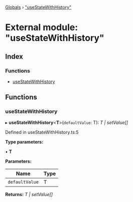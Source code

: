 [Globals](../globals.md) › ["useStateWithHistory"](_usestatewithhistory_.md)

# External module: "useStateWithHistory"

## Index

### Functions

* [useStateWithHistory](_usestatewithhistory_.md#usestatewithhistory)

## Functions

###  useStateWithHistory

▸ **useStateWithHistory**<**T**>(`defaultValue`: T): *T | setValue[]*

Defined in useStateWithHistory.ts:5

**Type parameters:**

▪ **T**

**Parameters:**

Name | Type |
------ | ------ |
`defaultValue` | T |

**Returns:** *T | setValue[]*
